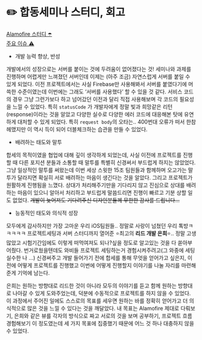 # ✏️ 합동세미나 스터디, 회고
[Alamofire 스터디 ☂️](ReadmeFiles/Joint_Seminar_Study.md)  
[주요 이슈 ⚠️](https://github.com/SOPT-30th-Joint-Seminar-15/Client-iOS/pull/22)

- 개발 능력 향상, 반성

 개발에서의 성장으로는 서버를 붙이는 것에 두려움이 없어졌다는 것!  세미나와 과제를 진행하며 어렵게만 느껴졌던 서버인데 이제는 (아주 조금) 자연스럽게 서버를 붙일 수 있게 되었다. 이전 프로젝트에서는 사실 Firebase만 사용해봐서 서버를 붙였다기에 머쓱한 수준이였는데 이번에는 그래도 ‘서버를 사용했다’ 할 수 있을 것 같다. 서비스 코드의 경우 그냥 그런가보다 하고 넘어갔던 이전과 달리 직접 사용해보며 각 코드의 필요성을 느낄 수 있었다. 특히 `statusCode` 가 개발자에게 정말 빛과 희망같은 리턴(response)이라는 것을 알았고 다양한 실수로 다양한  에러 코드에 대응해본 탓에 유연하게 대처할 수 있게 되었다. 특히 `request body`의 오타는.. 400번대 오류가 떠서 한참 헤맸지만 이 역시 득이 되어 더블체크하는 습관을 만들 수 있었다. 

- 배려하는 태도와 말투

 합세의 목적이였을 협업에 대해 깊이 생각하게 되었는데, 사실 이전에 프로젝트를 진행할 때 다른 포지션 분들과 소통할 때 말투를 특별히 신경써서 부드럽게 하지는 않았었다. 그냥 일상적인 말투를 써왔는데 이번 세상 스윗한 15조 팀원들과 함께하며 오고가는 말투가 달라지면 확실히 서로 배려하는 마음이 생긴다는 것을 알았다. 그리고 프로젝트가 원활하게 진행됨을 느꼈다. 상대가 처리해주기만을 기다리지 않고 진심으로 상대를 배려하는 마음이 있으니 알아서 처리하고 부드럽게 말씀드리면 진행이 빠르고 기분 상할 일도 없었다. ~~개발이 늦어져도 기다려주신 디자인분들께 무한한 감사를 드립니다…~~

- 능동적인 태도와 의식적 성장

 모두에게 감사하지만 가장 고마운 우리 iOS팀원들.. 정말로 사랑이 넘쳤던 우리 톡방ㅋㅋㅋㅋㅋ 프로젝트세팅과 서버 스터디까지 열어준 ⭐️최고의 **리드 개발 은희**⭐️.. 정말 고생 많았고 시험기간임에도 이렇게 떠먹여져도 되나?싶을 정도로 알고있는 것을 다 쏟아부어줬다. 번거로웠을텐데도 와비들 프로젝트 세팅하는거 경험시켜주려고(그 와중에 세팅 실수한 나 …) 신경써주고 개발 들어가기 전에 합세를 통해 무엇을 얻어가고 싶은지, 이전에 어떻게 프로젝트를 진행했고 이번에 어떻게 진행할지 이야기를 나눌 자리를 마련해준게 기억에 남는다. 

 은희는 원하는 방향대로 리드한 것이 아니라 모두의 이야기를 듣고 함께 원하는 방향대로 나아갈 수 있게 도와주었는데, 덕분에 수동적으로 프로젝트를 하지 않을 수 있었다. 이 과정에서 주어진 일에도 스스로의 목표를  세우면 원하는 바를 정확히 얻어가고 더 의식적으로 많은 것을 느낄 수 있다는 것을 깨달았다. 내 목표는 Alamofire 제대로 다뤄보기, 은희와 같은 뷰를 각자의 방식으로 짜고 서로의 것을 보며 공부하기, 프로젝트 흐름 경험해보기 이 정도였는데 세 가지 목표에 집중했기 때문에 어느 것 하나 대충하지 않을 수 있었다.

